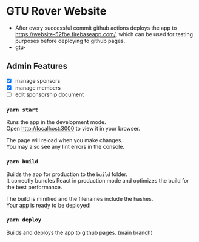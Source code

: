 # GTU Rover Website

- After every successful commit github actions deploys the app to https://website-52fbe.firebaseapp.com/, which can be used for testing purposes before deploying to github pages.
- gtu-

## Admin Features

-[x] manage sponsors
-[x] manage members
-[ ] edit sponsorship document

### `yarn start`

Runs the app in the development mode.\
Open [http://localhost:3000](http://localhost:3000) to view it in your browser.

The page will reload when you make changes.\
You may also see any lint errors in the console.

### `yarn build`

Builds the app for production to the `build` folder.\
It correctly bundles React in production mode and optimizes the build for the best performance.

The build is minified and the filenames include the hashes.\
Your app is ready to be deployed!

### `yarn deploy`

Builds and deploys the app to github pages. (main branch)
